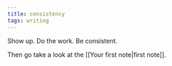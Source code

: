 ```yaml
---
title: consistency
tags: writing
---
```


Show up. Do the work. Be consistent.

Then go take a look at the [[Your first note|first note]].